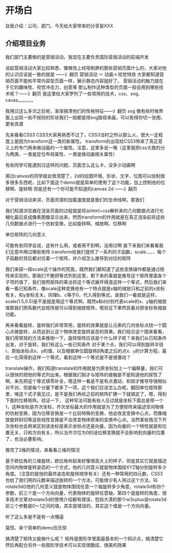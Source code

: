 # 开场白
自我介绍：公司、部门、今天给大家带来的分享是XXX

## 介绍项目业务
我们部门主要做的是营销活动，我现在主要负责国际营销活动的前端开发

说起营销活动大家比较熟悉、像微信上经常刷屏的那些营销页面什么的，大家对他的认识应该是一致的就是 ——》翻页
营销活动 ＝ 动画＋视觉特效
大家都知道营销页面不能和平常内容型页面一样，展示静态内容就好了。 营销活动的魅力就在于它的趣味性、视觉冲击力、创意等
那么制作这种类型的页面一般会用到哪些技术呢？——》翻页
我这里给大家罗列了一些常用的技术，css、svg、cavas。。。。。。。

我用过这么多次之后呢，渐渐搞清他们的性格特征——》翻页
svg 像有些时候界面上出现一些不规则的形状我们一般都是用svg路径来画，可以免得你切一张图、更省资源


先来看看CSS3
CSS3大家再熟悉不过了，CSS3当时之所以那么火，很大一定程度上是因为transform这一类的新属性。
transform的出现给CSS3带来了真正意义上的专门用来做动画的一个属性。注意，这里多说一嘴（这里我把css大致的分为两类、一类是定位布局属性、一类是做动画相关属性）


有些同学可能遇到过这样的问题，页面怎么这么卡，没多少动画啊



用过canvas的同学就会很清楚了，2d的绘图环境、形状、文字、位图可以绘制很多很多东西呢，比如下面这个demo就是简单的使用了这个功能，加上控制他的位移啊、旋转啊
但是还有一个你可能不知道的canvas 2d ——》翻页

对于营销活动来讲，页面资源的加载速度就是我们的生命线啊，那我们

我们知道浏览器在渲染页面的过程就是将从html+css解析来的几何数据点进行光栅化最后变成像素图像显示出来，然而transform的作用就是在真正渲染前将这些几何数据点进行一个仿射变换，比如旋转啊、缩放啊、位移啊


单位矩阵的几何意义

可能有些同学会说，这有什么用，或者用不到啊，没用过啊
接下来我们来看看我们无意中用过哪些矩阵
transform给我们提供了一系列的子函数，scale、、、、每个子函数的背后都对应着一个矩阵，并介绍怎么推导到对应的矩阵

我们来探一探scale这个操作的究竟，既然我们都知道了这些变换操作都是通过矩阵来实现的，那我们干脆把等式列到这里，剩下来的事就是推导这个矩阵里面各个子项的值了，我们按照矩阵的乘法将这个等式展开得道这样一个等式，然后我们来看一看已知条件，像scale这种变换他有一个特点就是x轴的缩放只和之前的x坐标有关，和y坐标无关。同理b、c等于0，代入得到等式，诶我们一看就是这样，scale(1.5,0.5)是不是就是用这个等式啊，既然a和d分别代表scale的x、y轴的缩放值那我们把系数代会矩阵就可以得到缩放矩阵，嗯验证下果然具备对原坐标有缩放功能。

再来看看旋转，旋转我们非常常用，旋转的效果就是让元素的几何坐标点绕一个圆心点做旋转，从而达到让这个物体改变旋转姿态的效果。我们结合这个图来看看，我们用常规的方法来推倒一下，旋转矩阵应该是个什么样子呢？来我们从已知条件出发，对于旋转，我们有这么一些已知条件 对于某个点，我们可以得到旋转半径r、原始坐标点x、y的值、以及根据单位圆旋转β角度之后的点x`、y`的计算方程，最后一化简得到这样一个等式，看到这样一个等式是不是很激动？

translate操作，我们知道translate的作用就是为原坐标加上一个偏移量，我们可以很快的把他的等式列出来。根据我们刚才与矩阵的接触是不是知道他的尿性了啊，来先把这个等式填零补全，嗯这样一看是不是有点激动，和刚才推导导很相似对不对，但是每个分量下都多了一项，这个我们应该怎么办呢，翻回单位矩阵那里，咦这个式子我见过，是不是我们再给之前的矩阵扩建一下就搞定了，嗯，得到下面的位移矩阵。验证一下，
这种写法可能有些人见过就是坐标下面总是带一个1，这种坐标是齐次坐标，齐次坐标最大的作用就是为了方便矩阵来描述空间物体的仿射变换，因为位移变换是一个比较特殊的变换，他会改变变换中心点，而像缩放旋转斜切等这些线性变换是不会改变物体原来的变换中心点。当然某些情况下齐次坐标也会用来区别该坐标是表示坐标点还是向量，因为向量的一个特性就是和位置无关，只和方向有关，所以当齐次位为0的话位移变换就不会影响到向量的位置了，也没必要影响。

推完了2维的情况，来看看三维的情况

基于欧拉角的三维旋转，欧拉角听起来好像很高大上的样子，但是其实它就是描述空间内物体旋转姿态的一个方式，他的几何意义就是物体围绕XYZ轴分别旋转多少角度。（注意的是他的最终姿态和旋转顺序有关）还有一种常用的四元数，CSS3也给了我们用四元数来描述旋转的一个方法，可能很少有人用过这个方法，叫rotate3d()他的几何意义就是物体围绕任意一个轴旋转多少角度，rotate3d有四个参数，前三个是一个方向向量，代表物体的旋转任意轴，第四个是旋转的角度，很多技术文章对rotate3d的使用介绍都有错误，包括大漠的那个w3cplus说rotate3d前三个参数是0～1之间的值，其实是错误的，其实这个值是一个方向向量。

听了这么多是不是有一点懵逼


莫慌、来个简单的demo压压惊

搞清楚了矩阵又能做什么呢？
矩阵是图形学里面最基本的一个知识点，搞清楚它然后再配合另外一些图形学技术可以实现很酷炫、很美的效果



